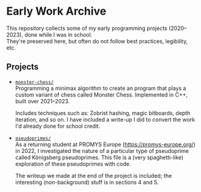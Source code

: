 # Early Work Archive

This repository collects some of my early programming projects (2020–2023), done while I was in school.  
They're preserved here, but often do not follow best practices, legibility, etc.

## Projects

- [`monster-chess/`](./monster-chess/)  
  Programming a minimax algorithm to create an program that plays a custom variant of chess called Monster Chess. Implemented in C++, built over 2021–2023.
  
  Includes techniques such as: Zobrist hashing, magic bitboards, depth iteration, and so on.
  I have included a write-up I did to convert the work I'd already done for school credit.

- [`pseudoprimes/`](./pseudoprimes/)  
  As a returning student at PROMYS Europe (https://promys-europe.org/) in 2022, I investigated the nature of a particular type of pseudoprime called Königsberg pseudoprimes. This file is a (very spaghetti-like) exploration of these pseudoprimes with code.
  
  The writeup we made at the end of the project is included; the interesting (non-background) stuff is in sections 4 and 5.
